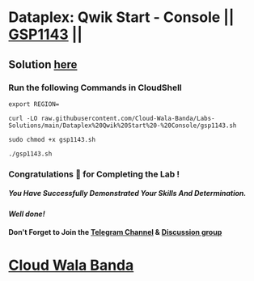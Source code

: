 # Dataplex: Qwik Start - Console || [GSP1143](https://www.cloudskillsboost.google/focuses/62709?parent=catalog) ||

## Solution [here](https://youtu.be/yDQfs8fNBgM)

### Run the following Commands in CloudShell

```
export REGION=
```
```
curl -LO raw.githubusercontent.com/Cloud-Wala-Banda/Labs-Solutions/main/Dataplex%20Qwik%20Start%20-%20Console/gsp1143.sh

sudo chmod +x gsp1143.sh

./gsp1143.sh
```

### Congratulations 🎉 for Completing the Lab !

##### *You Have Successfully Demonstrated Your Skills And Determination.*

#### *Well done!*

#### Don't Forget to Join the [Telegram Channel](https://t.me/cloudwalabanda) & [Discussion group](https://t.me/cloudwalabandachats)

# [Cloud Wala Banda](https://www.youtube.com/@cloudwalabanda)
